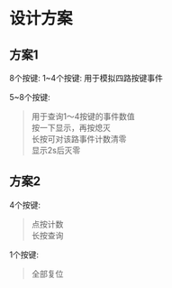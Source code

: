 # 设计方案
## 方案1
8个按键:
1~4个按键: 用于模拟四路按键事件  

5~8个按键:   
> 用于查询1～4按键的事件数值  
> 按一下显示，再按熄灭  
> 长按可对该路事件计数清零  
> 显示2s后灭零  

## 方案2
4个按键:  
> 点按计数  
> 长按查询  

1个按键:   
> 全部复位

